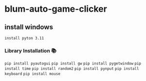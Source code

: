 # blum-auto-game-clicker

## install windows
 `install pyton 3.11`
### Library Installation 📚
`pip install pyautogui` 
`pip install gw` 
`pip install pygetwindow` 
`pip install time` 
`pip install random2` 
`pip install pynput` 
`pip install keyboard`
`pip install mouse`
